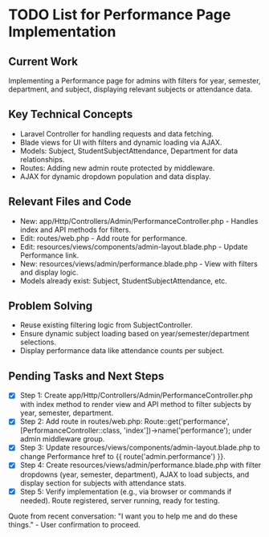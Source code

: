 # TODO List for Performance Page Implementation

## Current Work
Implementing a Performance page for admins with filters for year, semester, department, and subject, displaying relevant subjects or attendance data.

## Key Technical Concepts
- Laravel Controller for handling requests and data fetching.
- Blade views for UI with filters and dynamic loading via AJAX.
- Models: Subject, StudentSubjectAttendance, Department for data relationships.
- Routes: Adding new admin route protected by middleware.
- AJAX for dynamic dropdown population and data display.

## Relevant Files and Code
- New: app/Http/Controllers/Admin/PerformanceController.php - Handles index and API methods for filters.
- Edit: routes/web.php - Add route for performance.
- Edit: resources/views/components/admin-layout.blade.php - Update Performance link.
- New: resources/views/admin/performance.blade.php - View with filters and display logic.
- Models already exist: Subject, StudentSubjectAttendance, etc.

## Problem Solving
- Reuse existing filtering logic from SubjectController.
- Ensure dynamic subject loading based on year/semester/department selections.
- Display performance data like attendance counts per subject.

## Pending Tasks and Next Steps
- [x] Step 1: Create app/Http/Controllers/Admin/PerformanceController.php with index method to render view and API method to filter subjects by year, semester, department.
- [x] Step 2: Add route in routes/web.php: Route::get('performance', [PerformanceController::class, 'index'])->name('performance'); under admin middleware group.
- [x] Step 3: Update resources/views/components/admin-layout.blade.php to change Performance href to {{ route('admin.performance') }}.
- [x] Step 4: Create resources/views/admin/performance.blade.php with filter dropdowns (year, semester, department), AJAX to load subjects, and display section for subjects with attendance stats.
- [x] Step 5: Verify implementation (e.g., via browser or commands if needed). Route registered, server running, ready for testing.

Quote from recent conversation: "I want you to help me and do these things." - User confirmation to proceed.
